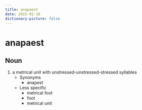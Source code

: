 ```yaml
---
title: anapaest
date: 2015-02-16
dictionary-picture: false
---
```


# anapaest


## Noun

1. a metrical unit with unstressed-unstressed-stressed syllables
	- Synonyms
		- anapest
	- Less specific
		- metrical foot
		- foot
		- metrical unit
